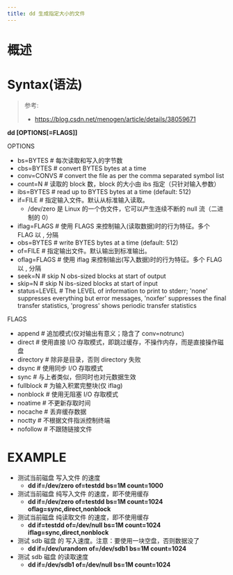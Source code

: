 ```yaml
---
title: dd 生成指定大小的文件
---
```


# 概述

# Syntax(语法)

> 参考:
>
> - https://blog.csdn.net/menogen/article/details/38059671

**dd [OPTIONS[=FLAGS]]**

OPTIONS

- bs=BYTES # 每次读取和写入的字节数
- cbs=BYTES # convert BYTES bytes at a time
- conv=CONVS # convert the file as per the comma separated symbol list
- count=N # 读取的 block 数，block 的大小由 ibs 指定（只针对输入参数）
- ibs=BYTES # read up to BYTES bytes at a time (default: 512)
- if=FILE # 指定输入文件。默认从标准输入读取。
  - /dev/zero 是 Linux 的一个伪文件，它可以产生连续不断的 null 流（二进制的 0）
- iflag=FLAGS # 使用 FLAGS 来控制输入(读取数据)时的行为特征。多个 FLAG 以 , 分隔
- obs=BYTES # write BYTES bytes at a time (default: 512)
- of=FILE # 指定输出文件。默认输出到标准输出。
- oflag=FLAGS # 使用 iflag 来控制输出(写入数据)时的行为特征。多个 FLAG 以 , 分隔
- seek=N # skip N obs-sized blocks at start of output
- skip=N # skip N ibs-sized blocks at start of input
- status=LEVEL # The LEVEL of information to print to stderr; 'none' suppresses everything but error messages, 'noxfer' suppresses the final transfer statistics, 'progress' shows periodic transfer statistics

FLAGS

- append # 追加模式(仅对输出有意义；隐含了 conv=notrunc)
- direct # 使用直接 I/O 存取模式，即跳过缓存，不操作内存，而是直接操作磁盘
- directory # 除非是目录，否则 directory 失败
- dsync # 使用同步 I/O 存取模式
- sync # 与上者类似，但同时也对元数据生效
- fullblock # 为输入积累完整块(仅 iflag)
- nonblock # 使用无阻塞 I/O 存取模式
- noatime # 不更新存取时间
- nocache # 丢弃缓存数据
- noctty # 不根据文件指派控制终端
- nofollow # 不跟随链接文件

# EXAMPLE

- 测试当前磁盘 写入文件 的速度
  - **dd if=/dev/zero of=testdd bs=1M count=1000**
- 测试当前磁盘 纯写入文件 的速度，即不使用缓存
  - **dd if=/dev/zero of=testdd bs=1M count=1024 oflag=sync,direct,nonblock**
- 测试当前磁盘 纯读取文件 的速度，即不使用缓存
  - **dd if=testdd of=/dev/null bs=1M count=1024 iflag=sync,direct,nonblock**
- 测试 sdb 磁盘 的 写入速度。注意：要使用一块空盘，否则数据没了
  - **dd if=/dev/urandom of=/dev/sdb1 bs=1M count=1024**
- 测试 sdb 磁盘 的读取速度
  - **dd if=/dev/sdb1 of=/dev/null bs=1M count=1024**
